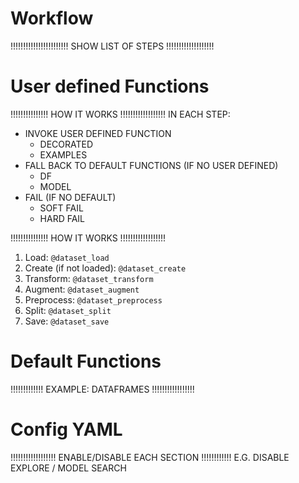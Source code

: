 
# Workflow

!!!!!!!!!!!!!!!!!!!!!!! SHOW LIST OF STEPS !!!!!!!!!!!!!!!!!!!

# User defined Functions


!!!!!!!!!!!!!!! HOW IT WORKS !!!!!!!!!!!!!!!!!!
IN EACH STEP:
  - INVOKE USER DEFINED FUNCTION
      - DECORATED
      - EXAMPLES
  - FALL BACK TO DEFAULT FUNCTIONS (IF NO USER DEFINED)
      - DF
      - MODEL
  - FAIL (IF NO DEFAULT)
      - SOFT FAIL
      - HARD FAIL

!!!!!!!!!!!!!!! HOW IT WORKS !!!!!!!!!!!!!!!!!!


1. Load: `@dataset_load`
1. Create (if not loaded): `@dataset_create`
1. Transform: `@dataset_transform`
1. Augment: `@dataset_augment`
1. Preprocess: `@dataset_preprocess`
1. Split: `@dataset_split`
1. Save: `@dataset_save`

# Default Functions

!!!!!!!!!!!!! EXAMPLE: DATAFRAMES !!!!!!!!!!!!!!!!!

# Config YAML

!!!!!!!!!!!!!!!!!! ENABLE/DISABLE EACH SECTION !!!!!!!!!!!!
E.G. DISABLE EXPLORE / MODEL SEARCH
